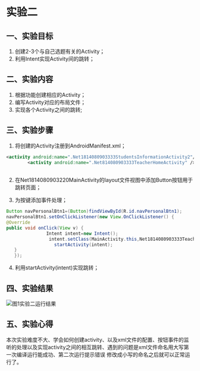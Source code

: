 # 实验二
## 一、实验目标
1. 创建2-3个与自己选题有关的Activity；
2. 利用Intent实现Activity间的跳转；  
## 二、实验内容
1. 根据功能创建相应的Activity；
2. 编写Activity对应的布局文件；
3. 实现各个Activity之间的跳转; 
## 三、实验步骤
1. 将创建的Activity注册到AndroidManifest.xml；
```xml
<activity android:name=".Net1814080903333StudentsInformationActivity2"/> 
        <activity android:name=".Net814080903333TeacherHomeActivity" />  
        
```
2. 在Net1814080903220MainActivity的layout文件视图中添加Button按钮用于跳转页面； 

3. 为按键添加事件处理；
```java
Button navPersonalBtn1=(Button)findViewById(R.id.navPersonalBtn1);
navPersonalBtn1.setOnClickListener(new View.OnClickListener() {
@Override
public void onClick(View v) {
               Intent intent=new Intent();
                intent.setClass(MainActivity.this,Net1814080903333TeacherHomeActivity.class);
                  startActivity(intent);
   }
   });
   ```
4. 利用startActivity(intent)实现跳转；  
## 四、实验结果
![图1实验二运行结果](https://github.com/yichouge/android-labs-2020/blob/master/students/net1814080903333/ExperimentalResult/lab3.png?raw=true)
## 五、实验心得  
本次实验难度不大、学会如何创建activity、以及xml文件的配置、按钮事件的监听的处理以及实现activity之间的相互跳转、遇到的问题是xml文件命名用大写第一次编译运行能成功、第二次运行提示错误
修改成小写的命名之后就可以正常运行了。


